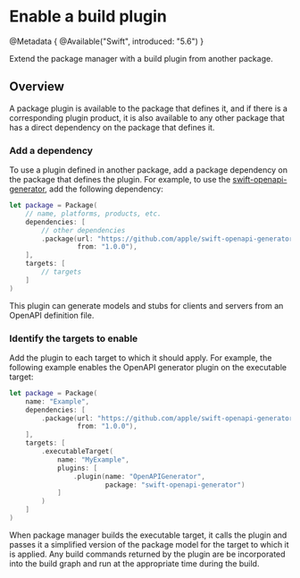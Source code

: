 # Enable a build plugin

@Metadata {
    @Available("Swift", introduced: "5.6")
}

Extend the package manager with a build plugin from another package.

## Overview

A package plugin is available to the package that defines it, and if there is a corresponding plugin product, it is also available to any other package that has a direct dependency on the package that defines it.

### Add a dependency

To use a plugin defined in another package, add a package dependency on the package that defines the plugin.
For example, to use the [swift-openapi-generator](https://github.com/apple/swift-openapi-generator), add
the following dependency:

```swift
let package = Package(
    // name, platforms, products, etc.
    dependencies: [
        // other dependencies
        .package(url: "https://github.com/apple/swift-openapi-generator",
                 from: "1.0.0"),
    ],
    targets: [
        // targets
    ]
)
```


This plugin can generate models and stubs for clients and servers from an OpenAPI definition file.

### Identify the targets to enable

Add the plugin to each target to which it should apply.
For example, the following example enables the OpenAPI generator plugin on the executable target:

```swift
let package = Package(
    name: "Example",
    dependencies: [
        .package(url: "https://github.com/apple/swift-openapi-generator",
                 from: "1.0.0"),
    ],
    targets: [
        .executableTarget(
            name: "MyExample",
            plugins: [
                .plugin(name: "OpenAPIGenerator", 
                        package: "swift-openapi-generator")
            ]
        )
    ]
)
```
When package manager builds the executable target, it calls the plugin and passes it a simplified version of the package model for the target to which it is applied.
Any build commands returned by the plugin are be incorporated into the build graph and run at the appropriate time during the build.
